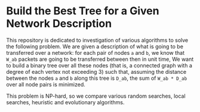 # Build the Best Tree for a Given Network Description

This repository is dedicated to investigation of various algorithms to solve the following problem.
We are given a description of what is going to be transferred over a network:
for each pair of nodes `a` and `b`, we know that `W_ab` packets are going to be transferred between then in unit time,
We want to build a binary tree over all these nodes 
(that is, a connected graph with a degree of each vertex not exceeding 3) 
such that, assuming the distance between the nodes `a` and `b` along this tree is `D_ab`,
the sum of `W_ab * D_ab` over all node pairs is minimized. 

This problem is NP-hard, so we compare various random searches, local searches, heuristic and evolutionary algorithms.

